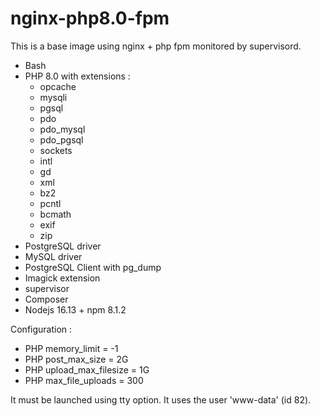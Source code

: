 # nginx-php8.0-fpm

This is a base image using nginx + php fpm monitored by supervisord.

- Bash
- PHP 8.0 with extensions :
  - opcache
  - mysqli
  - pgsql
  - pdo
  - pdo_mysql
  - pdo_pgsql
  - sockets
  - intl
  - gd
  - xml
  - bz2
  - pcntl
  - bcmath
  - exif
  - zip
- PostgreSQL driver
- MySQL driver
- PostgreSQL Client with pg_dump
- Imagick extension
- supervisor
- Composer
- Nodejs 16.13 + npm 8.1.2

Configuration : 

- PHP memory_limit = -1
- PHP post_max_size = 2G
- PHP upload_max_filesize = 1G
- PHP max_file_uploads = 300

It must be launched using tty option.
It uses the user 'www-data' (id 82).
